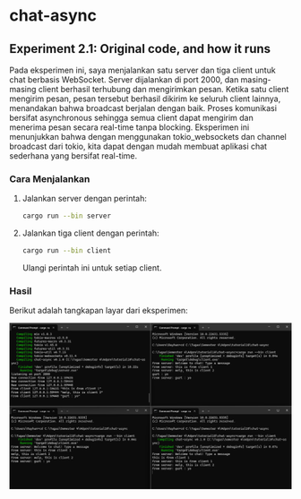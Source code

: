 # chat-async

## Experiment 2.1: Original code, and how it runs

Pada eksperimen ini, saya menjalankan satu server dan tiga client untuk chat berbasis WebSocket. Server dijalankan di port 2000, dan masing-masing client berhasil terhubung dan mengirimkan pesan. Ketika satu client mengirim pesan, pesan tersebut berhasil dikirim ke seluruh client lainnya, menandakan bahwa broadcast berjalan dengan baik. Proses komunikasi bersifat asynchronous sehingga semua client dapat mengirim dan menerima pesan secara real-time tanpa blocking. Eksperimen ini menunjukkan bahwa dengan menggunakan tokio_websockets dan channel broadcast dari tokio, kita dapat dengan mudah membuat aplikasi chat sederhana yang bersifat real-time.

### Cara Menjalankan
1. Jalankan server dengan perintah:
   ```bash
   cargo run --bin server
   ```
2. Jalankan tiga client dengan perintah:
   ```bash
   cargo run --bin client
   ```
   Ulangi perintah ini untuk setiap client.

### Hasil
Berikut adalah tangkapan layar dari eksperimen:

![Three Clients Chatting](image/threeClient.png)